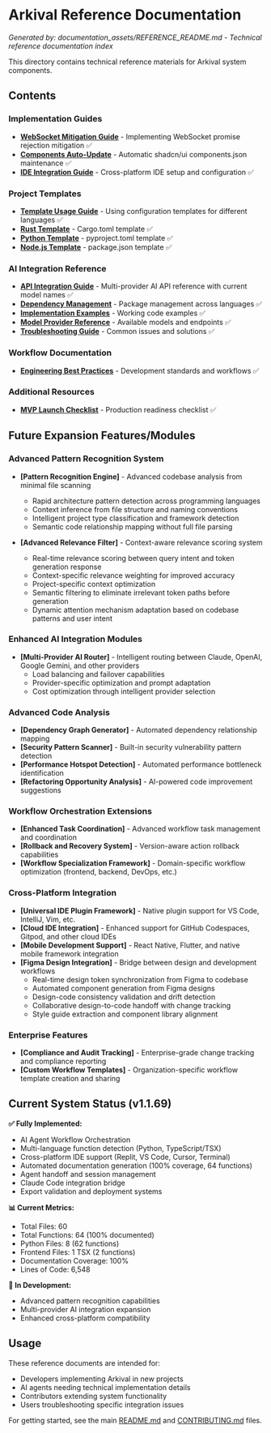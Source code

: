 # Arkival Reference Documentation

*Generated by: documentation_assets/REFERENCE_README.md - Technical reference documentation index*

This directory contains technical reference materials for Arkival system components.

## Contents

### Implementation Guides
- **[WebSocket Mitigation Guide](WEBSOCKET_MITIGATION.md)** - Implementing WebSocket promise rejection mitigation ✅
- **[Components Auto-Update](COMPONENTS_AUTO_UPDATE.md)** - Automatic shadcn/ui components.json maintenance ✅
- **[IDE Integration Guide](IDE_INTEGRATION.md)** - Cross-platform IDE setup and configuration ✅

### Project Templates
- **[Template Usage Guide](project_templates/TEMPLATE_USAGE_GUIDE.md)** - Using configuration templates for different languages ✅
- **[Rust Template](project_templates/rust_cargo_template.toml)** - Cargo.toml template ✅
- **[Python Template](project_templates/python_pyproject_template.toml)** - pyproject.toml template ✅
- **[Node.js Template](project_templates/nodejs_package_template.json)** - package.json template ✅

### AI Integration Reference
- **[API Integration Guide](workflow_assets/ai_integrations/ai_api_integration_guide.md)** - Multi-provider AI API reference with current model names ✅
- **[Dependency Management](workflow_assets/ai_integrations/dependency_management.md)** - Package management across languages ✅
- **[Implementation Examples](workflow_assets/ai_integrations/implementation_examples.md)** - Working code examples ✅
- **[Model Provider Reference](workflow_assets/ai_integrations/model_provider_reference.md)** - Available models and endpoints ✅
- **[Troubleshooting Guide](workflow_assets/ai_integrations/troubleshooting_guide.md)** - Common issues and solutions ✅

### Workflow Documentation
- **[Engineering Best Practices](workflow_assets/workflow_docs/engineering_best_practices.md)** - Development standards and workflows ✅

### Additional Resources
- **[MVP Launch Checklist](mvp_launch_checklist_prd_v1.md)** - Production readiness checklist ✅

## Future Expansion Features/Modules

### Advanced Pattern Recognition System
- **[Pattern Recognition Engine]** - Advanced codebase analysis from minimal file scanning
  - Rapid architecture pattern detection across programming languages
  - Context inference from file structure and naming conventions
  - Intelligent project type classification and framework detection
  - Semantic code relationship mapping without full file parsing

- **[Advanced Relevance Filter]** - Context-aware relevance scoring system
  - Real-time relevance scoring between query intent and token generation response
  - Context-specific relevance weighting for improved accuracy
  - Project-specific context optimization
  - Semantic filtering to eliminate irrelevant token paths before generation
  - Dynamic attention mechanism adaptation based on codebase patterns and user intent

### Enhanced AI Integration Modules
- **[Multi-Provider AI Router]** - Intelligent routing between Claude, OpenAI, Google Gemini, and other providers
  - Load balancing and failover capabilities
  - Provider-specific optimization and prompt adaptation
  - Cost optimization through intelligent provider selection

### Advanced Code Analysis
- **[Dependency Graph Generator]** - Automated dependency relationship mapping
- **[Security Pattern Scanner]** - Built-in security vulnerability pattern detection
- **[Performance Hotspot Detection]** - Automated performance bottleneck identification
- **[Refactoring Opportunity Analysis]** - AI-powered code improvement suggestions

### Workflow Orchestration Extensions
- **[Enhanced Task Coordination]** - Advanced workflow task management and coordination
- **[Rollback and Recovery System]** - Version-aware action rollback capabilities
- **[Workflow Specialization Framework]** - Domain-specific workflow optimization (frontend, backend, DevOps, etc.)

### Cross-Platform Integration
- **[Universal IDE Plugin Framework]** - Native plugin support for VS Code, IntelliJ, Vim, etc.
- **[Cloud IDE Integration]** - Enhanced support for GitHub Codespaces, Gitpod, and other cloud IDEs
- **[Mobile Development Support]** - React Native, Flutter, and native mobile framework integration
- **[Figma Design Integration]** - Bridge between design and development workflows
  - Real-time design token synchronization from Figma to codebase
  - Automated component generation from Figma designs
  - Design-code consistency validation and drift detection
  - Collaborative design-to-code handoff with change tracking
  - Style guide extraction and component library alignment

### Enterprise Features
- **[Compliance and Audit Tracking]** - Enterprise-grade change tracking and compliance reporting
- **[Custom Workflow Templates]** - Organization-specific workflow template creation and sharing

## Current System Status (v1.1.69)

**✅ Fully Implemented:**
- AI Agent Workflow Orchestration
- Multi-language function detection (Python, TypeScript/TSX)
- Cross-platform IDE support (Replit, VS Code, Cursor, Terminal)
- Automated documentation generation (100% coverage, 64 functions)
- Agent handoff and session management
- Claude Code integration bridge
- Export validation and deployment systems

**📊 Current Metrics:**
- Total Files: 60
- Total Functions: 64 (100% documented)
- Python Files: 8 (62 functions)
- Frontend Files: 1 TSX (2 functions)
- Documentation Coverage: 100%
- Lines of Code: 6,548

**🚧 In Development:**
- Advanced pattern recognition capabilities
- Multi-provider AI integration expansion
- Enhanced cross-platform compatibility

## Usage

These reference documents are intended for:
- Developers implementing Arkival in new projects
- AI agents needing technical implementation details
- Contributors extending system functionality
- Users troubleshooting specific integration issues

For getting started, see the main [README.md](../../README.md) and [CONTRIBUTING.md](../../CONTRIBUTING.md) files.